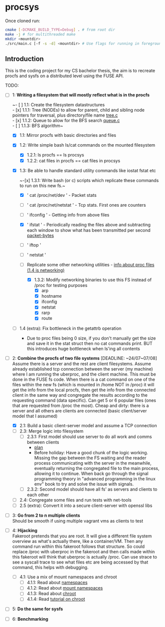 # procsys
Once cloned run:
```bash
cmake [-DCMAKE_BUILD_TYPE=Debug] . # from root dir
make -j # for multithreaded make
mkdir <mountdir>
./src/main.c [-f -s -d] <mountdir> # Use flags for running in foreground, single threaded for debugging
```

## Introduction
This is the coding project for my CS bachelor thesis, the aim is to recreate procfs and sysfs on a distributed level using the FUSE API.

TODO:   
- [ ] 1: **Writing a filesystem that will mostly reflect what is in the procfs**

    ~- [ ] 1.1: Create the filesystem datastructures   
        - [x] 1.1.1: Tree (NODEs) to allow for parent, child and sibling node pointers for traversal, plus directory/file name [tree.c](src/tree.c)   
        - [x] 1.1.2: Queue to allow for the BFS search [queue.c](src/queue.c)   
        - [ ] 1.1.3: BFS algorithm~   

    - [x] 1.1: Mirror procfs with basic directories and files

    - [x] 1.2: Write simple bash ls/cat commands on the mounted filesystem   
        - [x] 1.2.1: ls procfs == ls procsys
        - [x] 1.2.2: cat files in procfs == cat files in procsys

    - [x] 1.3: Be able to handle standard utility commands like iostat fstat etc

         ~-[x] 1.3.1: Write bash (or c) scripts which replicate these commands to run on this new fs.~   
        - [x] ' cat /proc/net/dev '       - Packet stats   
        - [ ] ' cat /proc/net/netstat '   - Tcp stats. First ones are counters   
        - [ ] ' ifconfig '                - Getting info from above files   
        - [x] ' ifstat '                  - Periodically reading the files above and subtracting each window to show what has been transmitted per second [packet-bytes](test/ifstat_procsys.sh)   
        - [ ] ' iftop '     
        - [ ] ' netstat '   
        - [ ] Replicate some other networking utilities - [info about proc files (1.4 is networking)](https://www.kernel.org/doc/Documentation/filesystems/proc.txt)    
            
            - [x] 1.3.2: Modify networking binaries to use this FS instead of /proc for testing purposes
                - [x] arp
                - [x] hostname
                - [x] ifconfig
                - [x] netstat
                - [x] rarp
                - [x] route

    - [ ] 1.4 (extra): Fix bottleneck in the getattrb operation
        - Due to proc files being 0 size, if you don't manually get the size and save it in the stat struct then no cat commands print. BUT this introduces huge bottleneck when ls'ing all contents

- [ ] 2: **Combine the procfs of two file systems** [DEADLINE: ~24/07~07/08]   
      Assume there is a server and the rest are client filesystems. Assume already
      established tcp connection between the server (my machine) where I am running
      the uberproc, and the client machine. This must be done in the FUSE fs code.
      When there is a cat command on one of the files within the new fs (which is
      mounted in /home NOT in /proc) it will get the info from the local procfs,
      then get the info from the connected client in the same way and congregate the
      results according to the requesting command (data specific). Can get 5 or 6
      popular files (ones that are requested from /proc the most).
      Cheap and dirty: there is a server and all others are clients are connected
      (basic client/server model that I assumed)

    - [x] 2.1: Build a basic client-server model and assume a TCP connection
    - [ ] 2.3: Merge logic into filesystem
      - [ ] 2.3.1: First model should use server to do all work and comms between clients
          - [plan](doc/networking-read()call-flowchart.pdf)
          - Before holiday:
            Have a good chunk of the logic working. Missing the gap between the FS waiting 
            and the reader process communicating with the server in the meanwhile, eventually
            returning the congregated file to the main process, allowing it to continue.
            When back go through the signal programming theory in "advanced programming in the linux env" book
            to try and solve the issue with signals.
      - [ ] 2.3.2: Second model should have all fs' as servers and clients to each other
    - [ ] 2.4: Congregate some files and run tests with net-tools
    - [ ] 2.5 (extra): Convert it into a secure client-server with openssl libs
 
- [ ] 3: **Go from 2 to n multiple clients**   
      Should be smooth if using multiple vagrant vms as clients to test

- [ ] 4: **Hijacking**   
      Fakeroot pretends that you are root. It will give a different file system
      overview as what's actually there, like a container/VM. Then any command run
      within this fakeroot follows that structure. So could replace /proc with
      uberproc in the fakeroot and then calls made within this fakeroot will think
      that uberproc is actually /proc.
      Can use strace <command> to see a syscall trace to see what files etc are
      being accessed by that command, this helps with debugging.

    - [ ] 4.1: Use a mix of mount namespaces and chroot
      - [ ] 4.1.1: Read about [namespaces](https://man7.org/linux/man-pages/man7/namespaces.7.html)
      - [ ] 4.1.2: Read about [mount namespaces](https://man7.org/linux/man-pages/man7/mount_namespaces.7.html)
      - [ ] 4.1.3: Read about [chroot](https://man7.org/linux/man-pages/man2/chroot.2.html)
      - [ ] 4.1.4: Read [tutorial on chroot](https://www.cyberciti.biz/faq/unix-linux-chroot-command-examples-usage-syntax/)
      
- [ ] 5: **Do the same for sysfs**

- [ ] 6: **Benchmarking**
